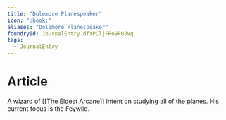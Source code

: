 ```yaml
---
title: "Dolemore Planespeaker"
icon: ":book:"
aliases: "Dolemore Planespeaker"
foundryId: JournalEntry.dfYPCljFPo9R0JVq
tags:
  - JournalEntry
---
```

# Article
A wizard of [[The Eldest Arcane]] intent on studying all of the planes. His current focus is the Feywild.